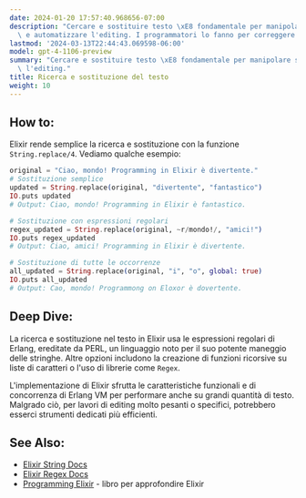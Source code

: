 ```yaml
---
date: 2024-01-20 17:57:40.968656-07:00
description: "Cercare e sostituire testo \xE8 fondamentale per manipolare stringhe\
  \ e automatizzare l'editing. I programmatori lo fanno per correggere errori, aggiornare\u2026"
lastmod: '2024-03-13T22:44:43.069598-06:00'
model: gpt-4-1106-preview
summary: "Cercare e sostituire testo \xE8 fondamentale per manipolare stringhe e automatizzare\
  \ l'editing."
title: Ricerca e sostituzione del testo
weight: 10
---
```


## How to:
Elixir rende semplice la ricerca e sostituzione con la funzione `String.replace/4`. Vediamo qualche esempio:

```elixir
original = "Ciao, mondo! Programming in Elixir è divertente."
# Sostituzione semplice
updated = String.replace(original, "divertente", "fantastico")
IO.puts updated
# Output: Ciao, mondo! Programming in Elixir è fantastico.

# Sostituzione con espressioni regolari
regex_updated = String.replace(original, ~r/mondo!/, "amici!")
IO.puts regex_updated
# Output: Ciao, amici! Programming in Elixir è divertente.

# Sostituzione di tutte le occorrenze
all_updated = String.replace(original, "i", "o", global: true)
IO.puts all_updated
# Output: Cao, mondo! Programmong on Eloxor è dovertente.
```

## Deep Dive:
La ricerca e sostituzione nel testo in Elixir usa le espressioni regolari di Erlang, ereditate da PERL, un linguaggio noto per il suo potente maneggio delle stringhe. Altre opzioni includono la creazione di funzioni ricorsive su liste di caratteri o l'uso di librerie come `Regex`.

L'implementazione di Elixir sfrutta le caratteristiche funzionali e di concorrenza di Erlang VM per performare anche su grandi quantità di testo. Malgrado ciò, per lavori di editing molto pesanti o specifici, potrebbero esserci strumenti dedicati più efficienti.

## See Also:
- [Elixir String Docs](https://hexdocs.pm/elixir/String.html)
- [Elixir Regex Docs](https://hexdocs.pm/elixir/Regex.html)
- [Programming Elixir](https://pragprog.com/titles/elixir16/programming-elixir-1-6/) - libro per approfondire Elixir

